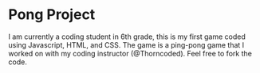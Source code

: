 # Pong Project
I am currently a coding student in 6th grade, this is my first game coded using Javascript, HTML, and CSS. The game is a ping-pong game that I worked on with my coding instructor (@Thorncoded). Feel free to fork the code. 
